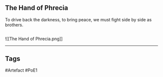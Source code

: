 ## The Hand of Phrecia
To drive back the darkness, to bring peace, we must fight side by side as brothers.
##
![[The Hand of Phrecia.png]]

---
## Tags
#Artefact
#PoE1